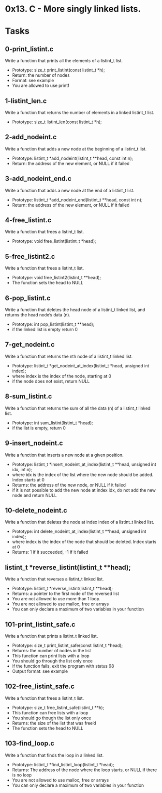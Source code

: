 # 0x13. C - More singly linked lists.

# Tasks
## 0-print_listint.c
Write a function that prints all the elements of a listint_t list.
 - Prototype: size_t print_listint(const listint_t *h);
 - Return: the number of nodes
 - Format: see example
 - You are allowed to use printf

 ## 1-listint_len.c
 Write a function that returns the number of elements in a linked listint_t list.
 - Prototype: size_t listint_len(const listint_t *h);

## 2-add_nodeint.c
Write a function that adds a new node at the beginning of a listint_t list.
 - Prototype: listint_t *add_nodeint(listint_t **head, const int n);
 - Return: the address of the new element, or NULL if it failed

 ## 3-add_nodeint_end.c
 Write a function that adds a new node at the end of a listint_t list.
 - Prototype: listint_t *add_nodeint_end(listint_t **head, const int n);
 - Return: the address of the new element, or NULL if it failed

## 4-free_listint.c
Write a function that frees a listint_t list.
 - Prototype: void free_listint(listint_t *head);

## 5-free_listint2.c
 Write a function that frees a listint_t list.
 - Prototype: void free_listint2(listint_t **head);
 - The function sets the head to NULL

## 6-pop_listint.c
 Write a function that deletes the head node of a listint_t linked list, and returns the head node’s data (n).
 - Prototype: int pop_listint(listint_t **head);
 - if the linked list is empty return 0

## 7-get_nodeint.c
 Write a function that returns the nth node of a listint_t linked list.
 - Prototype: listint_t *get_nodeint_at_index(listint_t *head, unsigned int index);
 - where index is the index of the node, starting at 0
 - if the node does not exist, return NULL

## 8-sum_listint.c
Write a function that returns the sum of all the data (n) of a listint_t linked list.
 - Prototype: int sum_listint(listint_t *head);
 - if the list is empty, return 0

## 9-insert_nodeint.c
 Write a function that inserts a new node at a given position.
 - Prototype: listint_t *insert_nodeint_at_index(listint_t **head, unsigned int idx, int n);
 - where idx is the index of the list where the new node should be added. Index starts at 0
 - Returns: the address of the new node, or NULL if it failed
 - if it is not possible to add the new node at index idx, do not add the new node and return NULL

## 10-delete_nodeint.c
Write a function that deletes the node at index index of a listint_t linked list.
 - Prototype: int delete_nodeint_at_index(listint_t **head, unsigned int index);
 - where index is the index of the node that should be deleted. Index starts at 0
 - Returns: 1 if it succeeded, -1 if it failed

## listint_t *reverse_listint(listint_t **head);
Write a function that reverses a listint_t linked list.
 - Prototype: listint_t *reverse_listint(listint_t **head);
 - Returns: a pointer to the first node of the reversed list
 - You are not allowed to use more than 1 loop.
 - You are not allowed to use malloc, free or arrays
 - You can only declare a maximum of two variables in your function

## 101-print_listint_safe.c
Write a function that prints a listint_t linked list.
 - Prototype: size_t print_listint_safe(const listint_t *head);
 - Returns: the number of nodes in the list
 - This function can print lists with a loop
 - You should go through the list only once
 - If the function fails, exit the program with status 98
 - Output format: see example


## 102-free_listint_safe.c
Write a function that frees a listint_t list.
 - Prototype: size_t free_listint_safe(listint_t **h);
 - This function can free lists with a loop
 - You should go though the list only once
 - Returns: the size of the list that was free’d
 - The function sets the head to NULL

## 103-find_loop.c
Write a function that finds the loop in a linked list.
 - Prototype: listint_t *find_listint_loop(listint_t *head);
 - Returns: The address of the node where the loop starts, or NULL if there is no loop
 - You are not allowed to use malloc, free or arrays
 - You can only declare a maximum of two variables in your function



